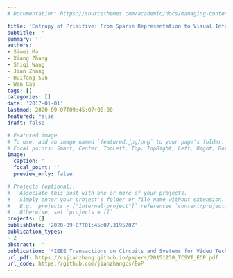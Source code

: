 ```yaml
---
# Documentation: https://sourcethemes.com/academic/docs/managing-content/

title: 'Entropy of Primitive: From Sparse Representation to Visual Information Evaluation'
subtitle: ''
summary: ''
authors:
- Siwei Ma
- Xiang Zhang
- Shiqi Wang
- Jian Zhang
- Huifang Sun
- Wen Gao
tags: []
categories: []
date: '2017-01-01'
lastmod: 2020-09-07T09:45:07+08:00
featured: false
draft: false

# Featured image
# To use, add an image named `featured.jpg/png` to your page's folder.
# Focal points: Smart, Center, TopLeft, Top, TopRight, Left, Right, BottomLeft, Bottom, BottomRight.
image:
  caption: ''
  focal_point: ''
  preview_only: false

# Projects (optional).
#   Associate this post with one or more of your projects.
#   Simply enter your project's folder or file name without extension.
#   E.g. `projects = ["internal-project"]` references `content/project/deep-learning/index.md`.
#   Otherwise, set `projects = []`.
projects: []
publishDate: '2020-09-07T01:45:07.319520Z'
publication_types:
- 2
abstract: ''
publication: '*IEEE Transactions on Circuits and Systems for Video Technology (TCSVT)*'
url_pdf: https://csjianzhang.github.io/papers/20151230_TCSVT_EOP.pdf
url_code: https://github.com/jianzhangcs/EoP
---
```

